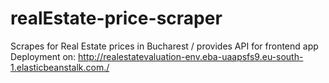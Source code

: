 # realEstate-price-scraper
Scrapes for Real Estate prices in Bucharest / provides API for frontend app 
<br>
Deployment on: http://realestatevaluation-env.eba-uaapsfs9.eu-south-1.elasticbeanstalk.com./
